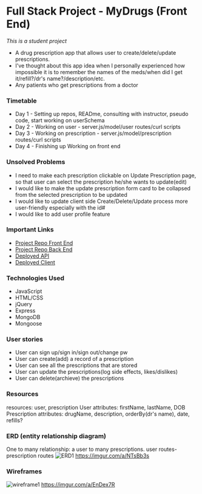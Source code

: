 
# Full Stack Project - MyDrugs (Front End)

*This is a student project*

- A drug prescription app that allows user to create/delete/update prescriptions.
- I've thought about this app idea when I personally experienced how impossible it is
to remember the names of the meds/when did I get it/refill?/dr's name?/description/etc.
- Any patients who get prescriptions from a doctor

### Timetable

- Day 1 - Setting up repos, READme, consulting with instructor, pseudo code, start working on userSchema
- Day 2 - Working on user - server.js/model/user routes/curl scripts
- Day 3 - Working on prescription - server.js/model/prescription routes/curl scripts
- Day 4 - Finishing up Working on front end

### Unsolved Problems

- I need to make each prescription clickable on Update Prescription page, so that user can select the prescription he/she wants to update(edit)
- I would like to make the update prescription form card to be collapsed from the selected prescription to be updated
- I would like to update client side Create/Delete/Update process more user-friendly especially with the id# 
- I would like to add user profile feature 

### Important Links

- [Project Repo Front End](https://github.com/JeheeChoi/my-drugs-client)
- [Project Repo Back End](https://github.com/JeheeChoi/my-drugs)
- [Deployed API](https://salty-woodland-25840.herokuapp.com/prescriptions)
- [Deployed Client](https://jeheechoi.github.io/my-drugs-client/)

### Technologies Used

- JavaScript
- HTML/CSS
- jQuery
- Express
- MongoDB
- Mongoose

### User stories

- User can sign up/sign in/sign out/change pw
- User can create(add) a record of a prescription
- User can see all the prescriptions that are stored
- User can update the prescriptions(log side effects, likes/dislikes)
- User can delete(archieve) the prescriptions

### Resources

resources: user, prescription
User attributes: firstName, lastName, DOB
Prescription attributes: drugName, description, orderBy(dr's name), date, refills?


### ERD (entity relationship diagram)

One to many relationship: a user to many prescriptions.
user routes-prescription routes
![ERD1](https://i.imgur.com/ctfBUsw.png)
https://imgur.com/a/NTsBb3s


### Wireframes

![wireframe1](https://i.imgur.com/GNA3lxo.png)
https://imgur.com/a/EnDex7R



